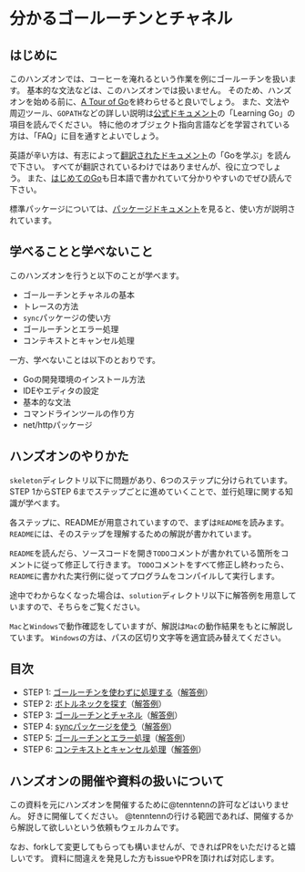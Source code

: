 # 分かるゴールーチンとチャネル

## はじめに

このハンズオンでは、コーヒーを淹れるという作業を例にゴールーチンを扱います。
基本的な文法などは、このハンズオンでは扱いません。
そのため、ハンズオンを始める前に、[A Tour of Go](https://go-tour-jp.appspot.com)を終わらせると良いでしょう。
また、文法や周辺ツール、`GOPATH`などの詳しい説明は[公式ドキュメント](https://golang.org/doc/)の「Learning Go」の項目を読んでください。
特に他のオブジェクト指向言語などを学習されている方は、「FAQ」に目を通すとよいでしょう。

英語が辛い方は、有志によって[翻訳されたドキュメント](http://golang-jp.org/doc/)の「Goを学ぶ」を読んで下さい。
すべてが翻訳されているわけではありませんが、役に立つでしょう。
また、[はじめてのGo](http://gihyo.jp/dev/feature/01/go_4beginners)も日本語で書かれていて分かりやすいのでぜひ読んで下さい。

標準パッケージについては、[パッケージドキュメント](https://golang.org/pkg/)を見ると、使い方が説明されています。

## 学べることと学べないこと

このハンズオンを行うと以下のことが学べます。

* ゴールーチンとチャネルの基本
* トレースの方法
* `sync`パッケージの使い方
* ゴールーチンとエラー処理
* コンテキストとキャンセル処理

一方、学べないことは以下のとおりです。

* Goの開発環境のインストール方法
* IDEやエディタの設定
* 基本的な文法
* コマンドラインツールの作り方
* net/httpパッケージ

## ハンズオンのやりかた

`skeleton`ディレクトリ以下に問題があり、6つのステップに分けられています。
STEP 1からSTEP 6までステップごとに進めていくことで、並行処理に関する知識が学べます。

各ステップに、READMEが用意されていますので、まずは`README`を読みます。
`README`には、そのステップを理解するための解説が書かれています。

`README`を読んだら、ソースコードを開き`TODO`コメントが書かれている箇所をコメントに従って修正して行きます。
`TODO`コメントをすべて修正し終わったら、`README`に書かれた実行例に従ってプログラムをコンパイルして実行します。

途中でわからなくなった場合は、`solution`ディレクトリ以下に解答例を用意していますので、そちらをご覧ください。

`Mac`と`Windows`で動作確認をしていますが、解説は`Mac`の動作結果をもとに解説しています。
`Windows`の方は、パスの区切り文字等を適宜読み替えてください。

## 目次

* STEP 1: [ゴールーチンを使わずに処理する](./skeleton/step01)（[解答例](./solution/step01)）
* STEP 2: [ボトルネックを探す](./skeleton/step02)（[解答例](./solution/step02)）
* STEP 3: [ゴールーチンとチャネル](./skeleton/step03)（[解答例](./solution/step03)）
* STEP 4: [syncパッケージを使う](./skeleton/step04)（[解答例](./solution/step04)）
* STEP 5: [ゴールーチンとエラー処理](./skeleton/step05)（[解答例](./solution/step05)）
* STEP 6: [コンテキストとキャンセル処理](./skeleton/step06)（[解答例](./solution/step06)）

## ハンズオンの開催や資料の扱いについて
この資料を元にハンズオンを開催するために@tenntennの許可などはいりません。
好きに開催してください。
@tenntennの行ける範囲であれば、開催するから解説して欲しいという依頼もウェルカムです。

なお、forkして変更してもらっても構いませんが、できればPRをいただけると嬉しいです。
資料に間違えを発見した方もissueやPRを頂ければ対応します。
